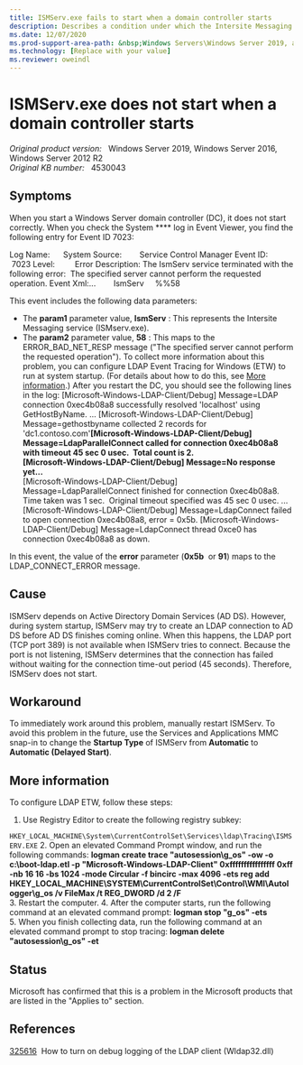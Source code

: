 ```yaml
---
title: ISMServ.exe fails to start when a domain controller starts
description: Describes a condition under which the Intersite Messaging Service does not start correctly when a domain controller starts. Provides a workaround.
ms.date: 12/07/2020
ms.prod-support-area-path: &nbsp;Windows Servers\Windows Server 2019, all versions\Active Directory
ms.technology: [Replace with your value]
ms.reviewer: oweindl
---
```

# ISMServ.exe does not start when a domain controller starts

_Original product version:_ &nbsp; Windows Server 2019, Windows Server 2016, Windows Server 2012 R2  
_Original KB number:_ &nbsp; 4530043

## Symptoms

When you start a Windows Server domain controller (DC), it does not start correctly. When you check the System **** log in Event Viewer, you find the following entry for Event ID 7023:

Log Name:      System
Source:        Service Control Manager​
Event ID:      7023​
Level:         Error​
Description:​
The IsmServ service terminated with the following error: ​
The specified server cannot perform the requested operation.​
Event Xml:​
<Event xmlns="http://schemas.microsoft.com/win/2004/08/events/event">​
...​
  <EventData>​
    <Data Name="param1">IsmServ</Data>​
    <Data Name="param2">%%58</Data>​
  </EventData>​
</Event>​

This event includes the following data parameters:
- The **param1** parameter value, **IsmServ** : This represents the Intersite Messaging service (ISMserv.exe).
- The **param2** parameter value, **58** : This maps to the ERROR_BAD_NET_RESP message ("The specified server cannot perform the requested​ operation").
To collect more information about this problem, you can configure LDAP Event Tracing for Windows (ETW) to run at system startup. (For details about how to do this, see [More information](#more-information).) After you restart the DC, you should see the following lines in the log:
 [Microsoft-Windows-LDAP-Client/Debug] Message=LDAP connection 0xec4b08a8 successfully resolved 'localhost' using GetHostByName. 
 ... 
 [Microsoft-Windows-LDAP-Client/Debug] Message=gethostbyname collected 2 records for 'dc1.contoso.com'**[Microsoft-Windows-LDAP-Client/Debug] Message=LdapParallelConnect called for connection 0xec4b08a8 with timeout 45 sec 0 usec.  Total count is 2.**  
 **[Microsoft-Windows-LDAP-Client/Debug] Message=No response yet...**  
 [Microsoft-Windows-LDAP-Client/Debug] Message=LdapParallelConnect finished for connection 0xec4b08a8.  Time taken was 1 sec.  Original timeout specified was 45 sec 0 usec. 
 ... 
 [Microsoft-Windows-LDAP-Client/Debug] Message=LdapConnect failed to open connection 0xec4b08a8, error = 0x5b. 
 [Microsoft-Windows-LDAP-Client/Debug] Message=LdapConnect thread 0xce0 has connection 0xec4b08a8 as down. 

In this event, the value of the **error** parameter (**0x5b**  or **91**) maps to the LDAP_CONNECT_ERROR message.

## Cause

ISMServ depends on Active Directory Domain Services (AD DS). However, during system startup, ISMServ may try to create an LDAP connection to AD DS before AD DS finishes coming online. When this happens, the LDAP port (TCP port 389) is not available when ISMServ tries to connect. Because the port is not listening, ISMServ determines that the connection has failed without waiting for the connection time-out period (45 seconds). Therefore, ISMServ does not start.

## Workaround

To immediately work around this problem, manually restart ISMServ.
To avoid this problem in the future, use the Services and Applications MMC snap-in to change the **Startup Type** of ISMServ from **Automatic** to **Automatic (Delayed Start)**.

## More information

To configure LDAP ETW, follow these steps:
1. Use Registry Editor to create the following registry subkey:

`HKEY_LOCAL_MACHINE\System\CurrentControlSet\Services\ldap\Tracing\ISMSERV.EXE` 
2. Open an elevated Command Prompt window, and run the following commands: **logman create trace "autosession\g_os" -ow -o c:\boot-ldap.etl -p "Microsoft-Windows-LDAP-Client" 0xffffffffffffffff 0xff -nb 16 16 -bs 1024 -mode Circular -f bincirc -max 4096 -ets reg add HKEY_LOCAL_MACHINE\SYSTEM\CurrentControlSet\Control\WMI\Autologger\g_os /v FileMax /t REG_DWORD /d 2 /F**  
3. Restart the computer.
4. After the computer starts, run the following command at an elevated command prompt: **logman stop "g_os" -ets**  
5. When you finish collecting data, run the following command at an elevated command prompt to stop tracing: **logman delete "autosession\g_os" -et** 

## Status

Microsoft has confirmed that this is a problem in the Microsoft products that are listed in the "Applies to" section.

## References

[325616]()  How to turn on debug logging of the LDAP client (Wldap32.dll)

